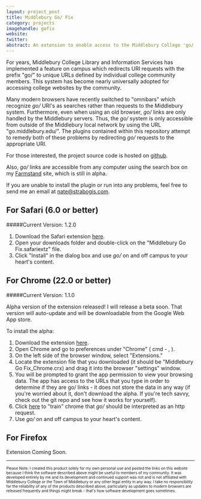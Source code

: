 ```yaml
---
layout: project_post
title: Middlebury Go/ Fix
category: projects
imagehandle: gofix
website:
twitter:
abstract: An extension to enable access to the Middlebury College 'go/' system in the Safari 6 omni-box.
---
```


<script>
	// // Get Safari Manifest
	// xmlhttp = new XMLHttpRequest();
	// xmlhttp.overrideMimeType('text/xml');
	// xmlhttp.open("GET","https://raw.github.com/tnbeatty/Middlebury-Go-Fix/master/safari_manifest.plist",false);
	// xmlhttp.send();
	// xmlDoc = xmlhttp.responseXML; 

	// // Get version elements
	// var eltArray = xmlDoc.getElementsByTagName("string");
	// document.write("<p>"+"asdf</p>");
</script>

For years, Middlebury College Library and Information Services has implemented a feature on campus which redirects URI requests with the prefix "go/" to unique URLs defined by individual college community members. This system has become nearly universally adopted for accessing college websites by the community.

Many modern browsers have recently switched to "omnibars" which recognize *go/* URI's as searches rather than requests to the Middlebury system. Furthermore, even when using an old browser, *go/* links are only handled by the Middlebury servers. Thus, the *go/* system is only accessible from outside of the Middlebury local network by using the URL "go.middlebury.edu/". The plugins contained within this repository attempt to remedy both of these problems by redirecting *go/* requests to the appropriate URI.

For those interested, the project source code is hosted on [github](https://github.com/tnbeatty/Middlebury-Go-Fix).

Also, *go/* links are accessible from any computer using the search box on my [Farmstand](http://middfarmstand.heroku.com) site, which is still in alpha.

If you are unable to install the plugin or run into any problems, feel free to send me an email at [nate@strabogis.com](mailto:nate@strabogis.com).

For Safari (6.0 or better)
---

#####Current Version: 1.2.0

1. Download the Safari extension [here](https://raw.github.com/tnbeatty/Middlebury-Go-Fix/master/Middlebury%20Go%20Fix.safariextz).
2. Open your downloads folder and double-click on the "Middlebury Go Fix.safariextz" file.
3. Click "Install" in the dialog box and use *go/* on and off campus to your heart's content.

For Chrome (22.0 or better)
---

#####Current Version: 1.1.0

Alpha version of the extension released! I will release a beta soon. That version will auto-update and will be downloadable from the Google Web App store.

To install the alpha:

1. Download the extension [here](https://raw.github.com/tnbeatty/Middlebury-Go-Fix/master/Middlebury%20Go%20Fix_Chrome.crx).
2. Open Chrome and go to preferences under "Chrome" ( cmd - , ).
3. On the left side of the browser window, select "Extensions."
4. Locate the extension file that you downloaded (it should be "Middlebury Go Fix_Chrome.crx) and drag it into the browser "settings" window.
5. You will be prompted to grant the app permission to view your browsing data. The app has access to the URLs that you type in order to determine if they are go/ links - it does not store the data in any way (if you're worried about it, don't download the alpha. If you're tech savvy, check out the git repo and see how it works for yourself).
6. Click [here](http://go/fixgo) to "train" chrome that *go/* should be interpreted as an http request.
7. Use *go/* on and off campus to your heart's content.

For Firefox
---
Extension Coming Soon.

<hr />

<p style="font-size: 10px;">Please Note: I created this product solely for my own personal use and posted the links on this website because I think the software described above might be useful to members of my community. It was developed entirely by me and its development and continued support was not and is not affiliated with Middlebury College or the Town of Middlebury or any other legal entity in any way. I take no responsibility for the reliability of any of the products described above, particularly as updates to modern browsers are released frequently and things might break - that's how software development goes sometimes.</p>